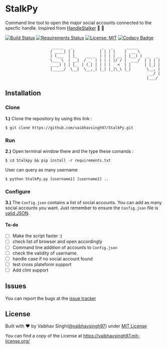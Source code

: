 # StalkPy

Command line tool to open the major social accounts connected to the specfic handle. Inspired from [HandleStalker](https://github.com/samanthakem/HandleStalker) :dancer: :rocket:

[![Build Status](https://travis-ci.org/vaibhavsingh97/StalkPy.svg?branch=master)](https://travis-ci.org/vaibhavsingh97/StalkPy) [![Requirements Status](https://requires.io/github/vaibhavsingh97/StalkPy/requirements.svg?branch=master)](https://requires.io/github/vaibhavsingh97/StalkPy/requirements/?branch=master) [![License: MIT](https://img.shields.io/badge/License-MIT-blue.svg)](https://vaibhavsingh97.mit-license.org/)
[![Codacy Badge](https://api.codacy.com/project/badge/Grade/50ce8c28eb9d48afa53a544aa9f208d2)](https://www.codacy.com/app/vaibhavsingh97/StalkPy?utm_source=github.com&amp;utm_medium=referral&amp;utm_content=vaibhavsingh97/StalkPy&amp;utm_campaign=Badge_Grade)
<!-- https://github.com/jackton1/script_install -->

```
                     _____   _             _   _      _____          
                    / ____| | |           | | | |    |  __ \         
                    | (___  | |_    __ _  | | | | __ | |__) |  _   _
                    \___ \  | __|  / _` | | | | |/ / |  ___/  | | | |
                    ____) | | |_  | (_| | | | |   <  | |      | |_| |
                    |_____/  \__|  \__,_| |_| |_|\_\ |_|       \__, |
                                                                __/ |
                                                               |___/
```

## Installation

### Clone

**1.)** Clone the repository by using this link :

```
$ git clone https://github.com/vaibhavsingh97/StalkPy.git
```

### Run

**2.)** Open terminal window there and the type these comands :

```
$ cd Stalkpy && pip install -r requirements.txt
```

User can query as many username

```
$ python StalkPy.py [username1] [username2] ..
```

### Configure

**3.)** The `Config.json` contains a list of social accounts. You can add as many social accounts you want. Just remember to ensure the `Config.json` file is [valid JSON](http://jsonlint.com/).

#### To-do

- [ ] Make the script faster :)
- [ ] check list of browser and open accordingly
- [ ] Command line addition of accounts to `Config.json`
- [ ] check the validity of username.
- [ ] handle case if no social account found
- [ ] test cross plateform support
- [ ] Add clint support

## Issues

You can report the bugs at the [issue tracker](https://github.com/vaibhavsingh97/StalkPy/issues)

## License

Built with ♥ by Vaibhav Singh([@vaibhavsingh97](https://github.com/vaibhavsingh97)) under [MIT License](https://vaibhavsingh97.mit-license.org/)

You can find a copy of the License at <https://vaibhavsingh97.mit-license.org/>
